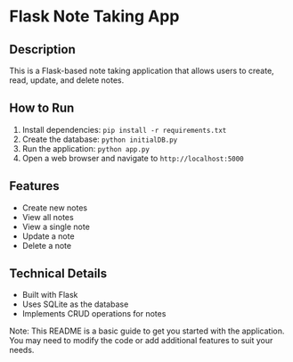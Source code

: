 Flask Note Taking App
=====================

Description
-----------

This is a Flask-based note taking application that allows users to create, read, update, and delete notes.

How to Run
-----------

1. Install dependencies: `pip install -r requirements.txt`
2. Create the database: `python initialDB.py`
3. Run the application: `python app.py`
4. Open a web browser and navigate to `http://localhost:5000`

Features
--------

* Create new notes
* View all notes
* View a single note
* Update a note
* Delete a note

Technical Details
-----------------

* Built with Flask
* Uses SQLite as the database
* Implements CRUD operations for notes

Note: This README is a basic guide to get you started with the application. You may need to modify the code or add additional features to suit your needs.